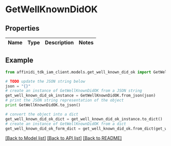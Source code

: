 # GetWellKnownDidOK

## Properties

| Name | Type | Description | Notes |
| ---- | ---- | ----------- | ----- |

## Example

```python
from affinidi_tdk_iam_client.models.get_well_known_did_ok import GetWellKnownDidOK

# TODO update the JSON string below
json = "{}"
# create an instance of GetWellKnownDidOK from a JSON string
get_well_known_did_ok_instance = GetWellKnownDidOK.from_json(json)
# print the JSON string representation of the object
print GetWellKnownDidOK.to_json()

# convert the object into a dict
get_well_known_did_ok_dict = get_well_known_did_ok_instance.to_dict()
# create an instance of GetWellKnownDidOK from a dict
get_well_known_did_ok_form_dict = get_well_known_did_ok.from_dict(get_well_known_did_ok_dict)
```

[[Back to Model list]](../README.md#documentation-for-models) [[Back to API list]](../README.md#documentation-for-api-endpoints) [[Back to README]](../README.md)
